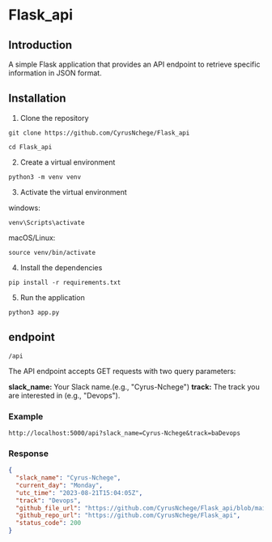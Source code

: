 # Flask_api

## Introduction
A simple Flask application that provides an API endpoint to retrieve specific information in JSON format.

## Installation
1. Clone the repository
``` 
git clone https://github.com/CyrusNchege/Flask_api

cd Flask_api
```
2. Create a virtual environment
```
python3 -m venv venv
```
3. Activate the virtual environment

windows:
```
venv\Scripts\activate
```
macOS/Linux:
```
source venv/bin/activate
```
4. Install the dependencies
```
pip install -r requirements.txt
```
5. Run the application
```
python3 app.py
```

## endpoint

```
/api
```

The API endpoint accepts GET requests with two query parameters:

**slack_name:** Your Slack name.(e.g., "Cyrus-Nchege")
**track:** The track you are interested in (e.g., "Devops").

### Example

```
http://localhost:5000/api?slack_name=Cyrus-Nchege&track=baDevops

```
### Response

``` json
{
  "slack_name": "Cyrus-Nchege",
  "current_day": "Monday",
  "utc_time": "2023-08-21T15:04:05Z",
  "track": "Devops",
  "github_file_url": "https://github.com/CyrusNchege/Flask_api/blob/main/app.py",
  "github_repo_url": "https://github.com/CyrusNchege/Flask_api",
  "status_code": 200
}
```

